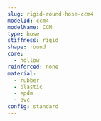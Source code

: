 ```yaml
---
slug: rigid-round-hose-ccm4
modelId: ccm4
modelName: CCM
type: hose
stiffness: rigid
shape: round
core:
  - hollow
reinforced: none
material:
  - rubber
  - plastic
  - epdm
  - pvc
config: standard
---
```

